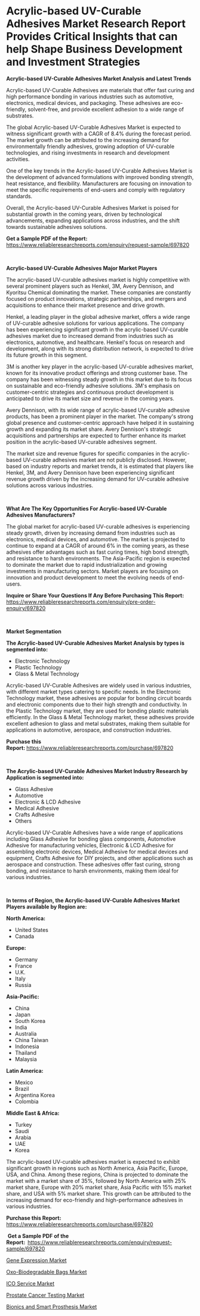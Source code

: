 <p><h1>Acrylic-based UV-Curable Adhesives Market Research Report Provides Critical Insights that can help Shape Business Development and Investment Strategies</h1></p><p><strong>Acrylic-based UV-Curable Adhesives Market Analysis and Latest Trends</strong></p>
<p><p>Acrylic-based UV-Curable Adhesives are materials that offer fast curing and high performance bonding in various industries such as automotive, electronics, medical devices, and packaging. These adhesives are eco-friendly, solvent-free, and provide excellent adhesion to a wide range of substrates.</p><p>The global Acrylic-based UV-Curable Adhesives Market is expected to witness significant growth with a CAGR of 8.4% during the forecast period. The market growth can be attributed to the increasing demand for environmentally friendly adhesives, growing adoption of UV-curable technologies, and rising investments in research and development activities.</p><p>One of the key trends in the Acrylic-based UV-Curable Adhesives Market is the development of advanced formulations with improved bonding strength, heat resistance, and flexibility. Manufacturers are focusing on innovation to meet the specific requirements of end-users and comply with regulatory standards.</p><p>Overall, the Acrylic-based UV-Curable Adhesives Market is poised for substantial growth in the coming years, driven by technological advancements, expanding applications across industries, and the shift towards sustainable adhesives solutions.</p></p>
<p><strong>Get a Sample PDF of the Report:&nbsp;</strong> <a href="https://www.reliableresearchreports.com/enquiry/request-sample/697820">https://www.reliableresearchreports.com/enquiry/request-sample/697820</a></p>
<p>&nbsp;</p>
<p><strong>Acrylic-based UV-Curable Adhesives Major Market Players</strong></p>
<p><p>The acrylic-based UV-curable adhesives market is highly competitive with several prominent players such as Henkel, 3M, Avery Dennison, and Kyoritsu Chemical dominating the market. These companies are constantly focused on product innovations, strategic partnerships, and mergers and acquisitions to enhance their market presence and drive growth. </p><p>Henkel, a leading player in the global adhesive market, offers a wide range of UV-curable adhesive solutions for various applications. The company has been experiencing significant growth in the acrylic-based UV-curable adhesives market due to increased demand from industries such as electronics, automotive, and healthcare. Henkel's focus on research and development, along with its strong distribution network, is expected to drive its future growth in this segment.</p><p>3M is another key player in the acrylic-based UV-curable adhesives market, known for its innovative product offerings and strong customer base. The company has been witnessing steady growth in this market due to its focus on sustainable and eco-friendly adhesive solutions. 3M's emphasis on customer-centric strategies and continuous product development is anticipated to drive its market size and revenue in the coming years.</p><p>Avery Dennison, with its wide range of acrylic-based UV-curable adhesive products, has been a prominent player in the market. The company's strong global presence and customer-centric approach have helped it in sustaining growth and expanding its market share. Avery Dennison's strategic acquisitions and partnerships are expected to further enhance its market position in the acrylic-based UV-curable adhesives segment.</p><p>The market size and revenue figures for specific companies in the acrylic-based UV-curable adhesives market are not publicly disclosed. However, based on industry reports and market trends, it is estimated that players like Henkel, 3M, and Avery Dennison have been experiencing significant revenue growth driven by the increasing demand for UV-curable adhesive solutions across various industries.</p></p>
<p>&nbsp;</p>
<p><strong>What Are The Key Opportunities For Acrylic-based UV-Curable Adhesives Manufacturers?</strong></p>
<p><p>The global market for acrylic-based UV-curable adhesives is experiencing steady growth, driven by increasing demand from industries such as electronics, medical devices, and automotive. The market is projected to continue to expand at a CAGR of around 6% in the coming years, as these adhesives offer advantages such as fast curing times, high bond strength, and resistance to harsh environments. The Asia-Pacific region is expected to dominate the market due to rapid industrialization and growing investments in manufacturing sectors. Market players are focusing on innovation and product development to meet the evolving needs of end-users.</p></p>
<p><strong>Inquire or Share Your Questions If Any Before Purchasing This Report:</strong> <a href="https://www.reliableresearchreports.com/enquiry/pre-order-enquiry/697820">https://www.reliableresearchreports.com/enquiry/pre-order-enquiry/697820</a></p>
<p>&nbsp;</p>
<p><strong>Market Segmentation</strong></p>
<p><strong>The Acrylic-based UV-Curable Adhesives Market Analysis by types is segmented into:</strong></p>
<p><ul><li>Electronic Technology</li><li>Plastic Technology</li><li>Glass & Metal Technology</li></ul></p>
<p><p>Acrylic-based UV-Curable Adhesives are widely used in various industries, with different market types catering to specific needs. In the Electronic Technology market, these adhesives are popular for bonding circuit boards and electronic components due to their high strength and conductivity. In the Plastic Technology market, they are used for bonding plastic materials efficiently. In the Glass & Metal Technology market, these adhesives provide excellent adhesion to glass and metal substrates, making them suitable for applications in automotive, aerospace, and construction industries.</p></p>
<p><strong>Purchase this Report:&nbsp;</strong><a href="https://www.reliableresearchreports.com/purchase/697820">https://www.reliableresearchreports.com/purchase/697820</a></p>
<p>&nbsp;</p>
<p><strong>The Acrylic-based UV-Curable Adhesives Market Industry Research by Application is segmented into:</strong></p>
<p><ul><li>Glass Adhesive</li><li>Automotive</li><li>Electronic & LCD Adhesive</li><li>Medical Adhesive</li><li>Crafts Adhesive</li><li>Others</li></ul></p>
<p><p>Acrylic-based UV-Curable Adhesives have a wide range of applications including Glass Adhesive for bonding glass components, Automotive Adhesive for manufacturing vehicles, Electronic & LCD Adhesive for assembling electronic devices, Medical Adhesive for medical devices and equipment, Crafts Adhesive for DIY projects, and other applications such as aerospace and construction. These adhesives offer fast curing, strong bonding, and resistance to harsh environments, making them ideal for various industries.</p></p>
<p>&nbsp;</p>
<p><strong>In terms of Region, the Acrylic-based UV-Curable Adhesives Market Players available by Region are:</strong></p>
<p>
    <p> <strong> North America: </strong>
        <ul>
            <li>United States</li>
            <li>Canada</li>
        </ul>
        </p> 
    <p> <strong> Europe: </strong>
        <ul>
            <li>Germany</li>
            <li>France</li>
            <li>U.K.</li>
            <li>Italy</li>
            <li>Russia</li>
        </ul>
        </p> 
    <p> <strong> Asia-Pacific: </strong>
        <ul>
            <li>China</li>
            <li>Japan</li>
            <li>South Korea</li>
            <li>India</li>
            <li>Australia</li>
            <li>China Taiwan</li>
            <li>Indonesia</li>
            <li>Thailand</li>
            <li>Malaysia</li>
        </ul>
        </p> 
    <p> <strong> Latin America: </strong>
        <ul>
            <li>Mexico</li>
            <li>Brazil</li>
            <li>Argentina Korea</li>
            <li>Colombia</li>
        </ul>
        </p> 
    <p> <strong> Middle East & Africa: </strong>
        <ul>
            <li>Turkey</li>
            <li>Saudi</li>
            <li>Arabia</li>
            <li>UAE</li>
            <li>Korea</li>
        </ul>
    </p>
    </p>
<p><p>The acrylic-based UV-curable adhesives market is expected to exhibit significant growth in regions such as North America, Asia Pacific, Europe, USA, and China. Among these regions, China is projected to dominate the market with a market share of 35%, followed by North America with 25% market share, Europe with 20% market share, Asia Pacific with 15% market share, and USA with 5% market share. This growth can be attributed to the increasing demand for eco-friendly and high-performance adhesives in various industries.</p></p>
<p><strong>Purchase this Report: </strong><a href="https://www.reliableresearchreports.com/purchase/697820">https://www.reliableresearchreports.com/purchase/697820</a></p>
<p>&nbsp;<strong>Get a Sample PDF of the Report:&nbsp;&nbsp;</strong><a href="https://www.reliableresearchreports.com/enquiry/request-sample/697820">https://www.reliableresearchreports.com/enquiry/request-sample/697820</a></p>
<p><strong></strong></p>
<p><p><a href="https://medium.com/p/ef1cbaeafe85/edit">Gene Expression Market</a></p><p><a href="https://issuu.com/reportprime-2/docs/oxo-biodegradable-bags-market-size-2030.pptx">Oxo-Biodegradable Bags Market</a></p><p><a href="https://medium.com/p/da0b4693bb33/edit">ICO Service Market</a></p><p><a href="https://medium.com/p/bac4948c6cd7/edit">Prostate Cancer Testing Market</a></p><p><a href="https://issuu.com/reportprime-2/docs/bionics-and-smart-prosthesis-market-size-2030.pptx">Bionics and Smart Prosthesis Market</a></p></p>